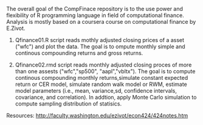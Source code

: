 The overall goal of the CompFinace repository is to the use power and flexibility of R programming language in field of computational finance. Analysis is mostly based on a coursera course on computational finance by E.Zivot.

1. Qfinance01.R script reads mothly adjusted closing prices of a asset ("wfc") and plot the data. The goal is to ompute monthly simple and continous compounding returns and  gross returns.

2. Qfinance02.rmd script reads monthly adjusted closing proces of more than one assests ("wfc","sp500", "aapl","vbltx"). The goal is to compute continous compounding monthly returns,simulate constant expected return or CER model, simulate random walk model or RWM, estimate model parameters (i.e., mean, variance,sd, confidence intervals, covariance, and correlation). In addtion, apply Monte Carlo simulation to compute sampling distribution of statisics.

Resources: http://faculty.washington.edu/ezivot/econ424/424notes.htm
